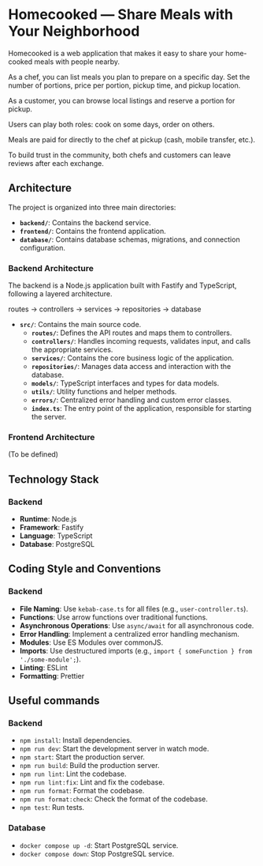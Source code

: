 # Homecooked — Share Meals with Your Neighborhood

Homecooked is a web application that makes it easy to share your home-cooked meals with people nearby.

As a chef, you can list meals you plan to prepare on a specific day. Set the number of portions, price per portion, pickup time, and pickup location.

As a customer, you can browse local listings and reserve a portion for pickup.

Users can play both roles: cook on some days, order on others.

Meals are paid for directly to the chef at pickup (cash, mobile transfer, etc.).

To build trust in the community, both chefs and customers can leave reviews after each exchange.

## Architecture

The project is organized into three main directories:

- **`backend/`**: Contains the backend service.
- **`frontend/`**: Contains the frontend application.
- **`database/`**: Contains database schemas, migrations, and connection configuration.

### Backend Architecture

The backend is a Node.js application built with Fastify and TypeScript, following a layered architecture.

routes -> controllers -> services -> repositories -> database

- **`src/`**: Contains the main source code.
  - **`routes/`**: Defines the API routes and maps them to controllers.
  - **`controllers/`**: Handles incoming requests, validates input, and calls the appropriate services.
  - **`services/`**: Contains the core business logic of the application.
  - **`repositories/`**: Manages data access and interaction with the database.
  - **`models/`**: TypeScript interfaces and types for data models.
  - **`utils/`**: Utility functions and helper methods.
  - **`errors/`**: Centralized error handling and custom error classes.
  - **`index.ts`**: The entry point of the application, responsible for starting the server.

### Frontend Architecture

(To be defined)

## Technology Stack

### Backend

- **Runtime**: Node.js
- **Framework**: Fastify
- **Language**: TypeScript
- **Database**: PostgreSQL

## Coding Style and Conventions

### Backend

- **File Naming**: Use `kebab-case.ts` for all files (e.g., `user-controller.ts`).
- **Functions**: Use arrow functions over traditional functions.
- **Asynchronous Operations**: Use `async/await` for all asynchronous code.
- **Error Handling**: Implement a centralized error handling mechanism.
- **Modules**: Use ES Modules over commonJS.
- **Imports**: Use destructured imports (e.g., `import { someFunction } from './some-module';`).
- **Linting**: ESLint
- **Formatting**: Prettier

## Useful commands

### Backend

- `npm install`: Install dependencies.
- `npm run dev`: Start the development server in watch mode.
- `npm start`: Start the production server.
- `npm run build`: Build the production server.
- `npm run lint`: Lint the codebase.
- `npm run lint:fix`: Lint and fix the codebase.
- `npm run format`: Format the codebase.
- `npm run format:check`: Check the format of the codebase.
- `npm test`: Run tests.

### Database

- `docker compose up -d`: Start PostgreSQL service.
- `docker compose down`: Stop PostgreSQL service.
